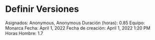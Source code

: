 # Definir Versiones

Asignados: Anonymous, Anonymous
Duración (horas): 0.85
Equipo: Monarca
Fecha: April 1, 2022
Fecha de creación: April 1, 2022 1:20 PM
Horas Hombre: 1.7